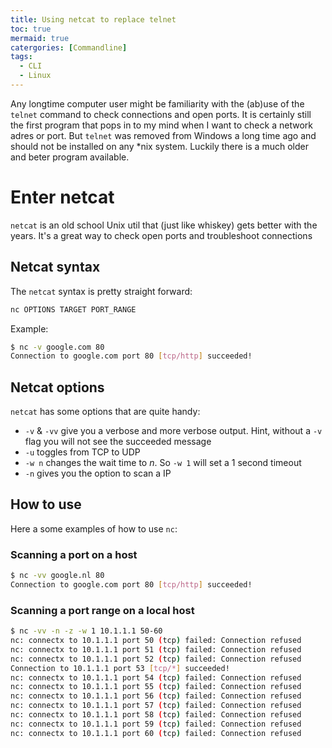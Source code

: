 ```yaml
---
title: Using netcat to replace telnet
toc: true
mermaid: true
catergories: [Commandline]
tags:
  - CLI
  - Linux
---
```


Any longtime computer user might be familiarity with the (ab)use of the `telnet` command to check connections and open ports. It is certainly still the first program that pops in to my mind when I want to check a network adres or port. But `telnet` was removed from Windows a long time ago and should not be installed on any \*nix system. Luckily there is a much older and beter program available.

# Enter netcat
`netcat` is an old school Unix util that (just like whiskey) gets better with the years. It's a great way to check open ports and troubleshoot connections

## Netcat syntax
The `netcat` syntax is pretty straight forward:
```bash
nc OPTIONS TARGET PORT_RANGE 
```

Example:
```bash
$ nc -v google.com 80 
Connection to google.com port 80 [tcp/http] succeeded!
```

## Netcat options
`netcat` has some options that are quite handy:
- `-v` & `-vv` give you a verbose and more verbose output. Hint, without a `-v` flag you will not see the succeeded message
- `-u` toggles from TCP to UDP
- `-w n` changes the wait time to *n*. So `-w 1` will set a 1 second timeout
- `-n` gives you the option to scan a IP

## How to use
Here a some examples of how to use `nc`:
### Scanning a port on a host
```bash
$ nc -vv google.nl 80
Connection to google.com port 80 [tcp/http] succeeded!
```

### Scanning a port range on a local host
```bash
$ nc -vv -n -z -w 1 10.1.1.1 50-60
nc: connectx to 10.1.1.1 port 50 (tcp) failed: Connection refused
nc: connectx to 10.1.1.1 port 51 (tcp) failed: Connection refused
nc: connectx to 10.1.1.1 port 52 (tcp) failed: Connection refused
Connection to 10.1.1.1 port 53 [tcp/*] succeeded!
nc: connectx to 10.1.1.1 port 54 (tcp) failed: Connection refused
nc: connectx to 10.1.1.1 port 55 (tcp) failed: Connection refused
nc: connectx to 10.1.1.1 port 56 (tcp) failed: Connection refused
nc: connectx to 10.1.1.1 port 57 (tcp) failed: Connection refused
nc: connectx to 10.1.1.1 port 58 (tcp) failed: Connection refused
nc: connectx to 10.1.1.1 port 59 (tcp) failed: Connection refused
nc: connectx to 10.1.1.1 port 60 (tcp) failed: Connection refused
```